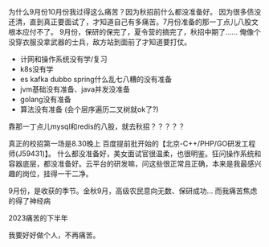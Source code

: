 为什么9月份10月份我过得这么痛苦？因为秋招前什么都没准备好。
因为很多债没还清，直到真正要面试了，才知道自己有多痛苦。7月份准备的那一丁点儿八股文根本应付不了。
9月份，保研的保完了，夏令营的搞完了，秋招中期了...... 俺像个没穿衣服没拿武器的士兵，敌方站到面前了才知道要打仗。
- 计网和操作系统没有学/复习
- k8s没有学
- es kafka dubbo spring什么乱七八糟的没有准备
- jvm基础没有准备、java并发没准备
- golang没有准备
- 算法没有准备 (会个层序遍历二叉树就ok了?)

靠那一丁点儿mysql和redis的八股，就去秋招？？？？？

真正的校招第一场是8.30晚上 百度提前批开始的【北京-C++/PHP/GO研发工程师(J59431)】。
什么都没准备好，美女面试官很温柔，也很明鉴。狂问操作系统和容器底层，都没准备好。云平台的研发嘛，问这些很正常且正确，本来是我最感兴趣的岗位，挂得一干二净。

9月份，是收获的季节。金秋9月，高级农民意向无数、保研成功... 而我痛苦焦虑的得了神经病

2023痛苦的下半年

我要好好做个人，不再痛苦。